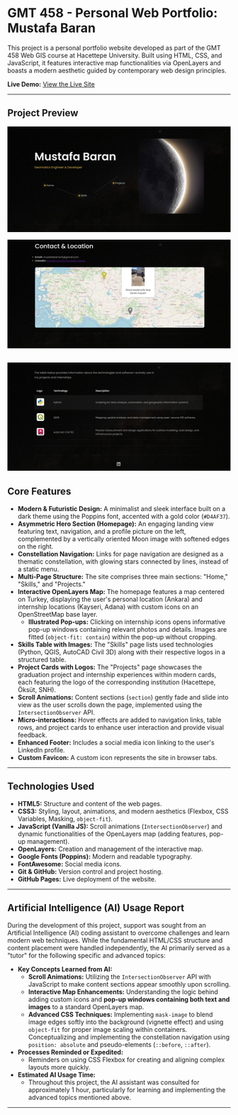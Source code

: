 # GMT 458 - Personal Web Portfolio: Mustafa Baran

This project is a personal portfolio website developed as part of the GMT 458 Web GIS course at Hacettepe University. Built using HTML, CSS, and JavaScript, it features interactive map functionalities via OpenLayers and boasts a modern aesthetic guided by contemporary web design principles.

**Live Demo:** [View the Live Site](https://mustafabtw.github.io/personal_web_page_webgis_mustafa_baran/) 

---

## Project Preview

![Homepage View](images/screenshot-anasayfa.jpg)

![Map Detail](images/screenshot-harita.jpg)

![Skills Table](images/screenshot-yetenekler.jpg)
---

## Core Features

* **Modern & Futuristic Design:** A minimalist and sleek interface built on a dark theme using the Poppins font, accented with a gold color (`#D4AF37`).
* **Asymmetric Hero Section (Homepage):** An engaging landing view featuring text, navigation, and a profile picture on the left, complemented by a vertically oriented Moon image with softened edges on the right.
* **Constellation Navigation:** Links for page navigation are designed as a thematic constellation, with glowing stars connected by lines, instead of a static menu.
* **Multi-Page Structure:** The site comprises three main sections: "Home," "Skills," and "Projects."
* **Interactive OpenLayers Map:** The homepage features a map centered on Turkey, displaying the user's personal location (Ankara) and internship locations (Kayseri, Adana) with custom icons on an OpenStreetMap base layer.
    * **Illustrated Pop-ups:** Clicking on internship icons opens informative pop-up windows containing relevant photos and details. Images are fitted (`object-fit: contain`) within the pop-up without cropping.
* **Skills Table with Images:** The "Skills" page lists used technologies (Python, QGIS, AutoCAD Civil 3D) along with their respective logos in a structured table.
* **Project Cards with Logos:** The "Projects" page showcases the graduation project and internship experiences within modern cards, each featuring the logo of the corresponding institution (Hacettepe, Öksüt, SNH).
* **Scroll Animations:** Content sections (`section`) gently fade and slide into view as the user scrolls down the page, implemented using the `IntersectionObserver` API.
* **Micro-interactions:** Hover effects are added to navigation links, table rows, and project cards to enhance user interaction and provide visual feedback.
* **Enhanced Footer:** Includes a social media icon linking to the user's LinkedIn profile.
* **Custom Favicon:** A custom icon represents the site in browser tabs.

---

## Technologies Used

* **HTML5:** Structure and content of the web pages.
* **CSS3:** Styling, layout, animations, and modern aesthetics (Flexbox, CSS Variables, Masking, `object-fit`).
* **JavaScript (Vanilla JS):** Scroll animations (`IntersectionObserver`) and dynamic functionalities of the OpenLayers map (adding features, pop-up management).
* **OpenLayers:** Creation and management of the interactive map.
* **Google Fonts (Poppins):** Modern and readable typography.
* **FontAwesome:** Social media icons.
* **Git & GitHub:** Version control and project hosting.
* **GitHub Pages:** Live deployment of the website.

---

## Artificial Intelligence (AI) Usage Report

During the development of this project, support was sought from an Artificial Intelligence (AI) coding assistant to overcome challenges and learn modern web techniques. While the fundamental HTML/CSS structure and content placement were handled independently, the AI primarily served as a "tutor" for the following specific and advanced topics:

* **Key Concepts Learned from AI:**
    * **Scroll Animations:** Utilizing the `IntersectionObserver` API with JavaScript to make content sections appear smoothly upon scrolling.
    * **Interactive Map Enhancements:** Understanding the logic behind adding custom icons and **pop-up windows containing both text and images** to a standard OpenLayers map.
    * **Advanced CSS Techniques:** Implementing `mask-image` to blend image edges softly into the background (vignette effect) and using `object-fit` for proper image scaling within containers. Conceptualizing and implementing the constellation navigation using `position: absolute` and pseudo-elements (`::before`, `::after`).
* **Processes Reminded or Expedited:**
    * Reminders on using CSS Flexbox for creating and aligning complex layouts more quickly.
* **Estimated AI Usage Time:**
    * Throughout this project, the AI assistant was consulted for approximately 1 hour, particularly for learning and implementing the advanced topics mentioned above.

---